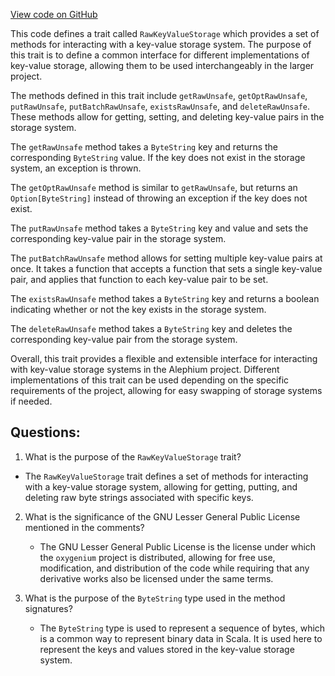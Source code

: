 [View code on GitHub](https://github.com/oxygenium/oxygenium/io/src/main/scala/org/oxygenium/io/RawKeyValueStorage.scala)

This code defines a trait called `RawKeyValueStorage` which provides a set of methods for interacting with a key-value storage system. The purpose of this trait is to define a common interface for different implementations of key-value storage, allowing them to be used interchangeably in the larger project.

The methods defined in this trait include `getRawUnsafe`, `getOptRawUnsafe`, `putRawUnsafe`, `putBatchRawUnsafe`, `existsRawUnsafe`, and `deleteRawUnsafe`. These methods allow for getting, setting, and deleting key-value pairs in the storage system.

The `getRawUnsafe` method takes a `ByteString` key and returns the corresponding `ByteString` value. If the key does not exist in the storage system, an exception is thrown.

The `getOptRawUnsafe` method is similar to `getRawUnsafe`, but returns an `Option[ByteString]` instead of throwing an exception if the key does not exist.

The `putRawUnsafe` method takes a `ByteString` key and value and sets the corresponding key-value pair in the storage system.

The `putBatchRawUnsafe` method allows for setting multiple key-value pairs at once. It takes a function that accepts a function that sets a single key-value pair, and applies that function to each key-value pair to be set.

The `existsRawUnsafe` method takes a `ByteString` key and returns a boolean indicating whether or not the key exists in the storage system.

The `deleteRawUnsafe` method takes a `ByteString` key and deletes the corresponding key-value pair from the storage system.

Overall, this trait provides a flexible and extensible interface for interacting with key-value storage systems in the Alephium project. Different implementations of this trait can be used depending on the specific requirements of the project, allowing for easy swapping of storage systems if needed.
## Questions: 
 1. What is the purpose of the `RawKeyValueStorage` trait?
   - The `RawKeyValueStorage` trait defines a set of methods for interacting with a key-value storage system, allowing for getting, putting, and deleting raw byte strings associated with specific keys.

2. What is the significance of the GNU Lesser General Public License mentioned in the comments?
   - The GNU Lesser General Public License is the license under which the `oxygenium` project is distributed, allowing for free use, modification, and distribution of the code while requiring that any derivative works also be licensed under the same terms.

3. What is the purpose of the `ByteString` type used in the method signatures?
   - The `ByteString` type is used to represent a sequence of bytes, which is a common way to represent binary data in Scala. It is used here to represent the keys and values stored in the key-value storage system.